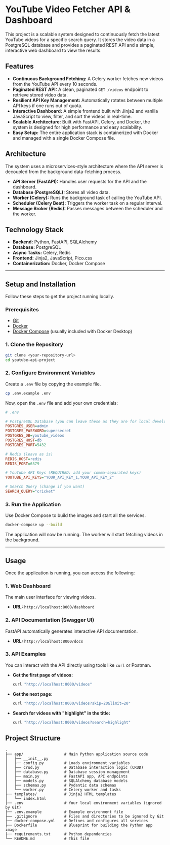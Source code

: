 # YouTube Video Fetcher API & Dashboard

This project is a scalable system designed to continuously fetch the latest YouTube videos for a specific search query. It stores the video data in a PostgreSQL database and provides a paginated REST API and a simple, interactive web dashboard to view the results.

## Features

- **Continuous Background Fetching:** A Celery worker fetches new videos from the YouTube API every 10 seconds.
- **Paginated REST API:** A clean, paginated `GET /videos` endpoint to retrieve stored video data.
- **Resilient API Key Management:** Automatically rotates between multiple API keys if one runs out of quota.
- **Interactive Dashboard:** A simple frontend built with Jinja2 and vanilla JavaScript to view, filter, and sort the videos in real-time.
- **Scalable Architecture:** Built with FastAPI, Celery, and Docker, the system is designed for high performance and easy scalability.
- **Easy Setup:** The entire application stack is containerized with Docker and managed with a single Docker Compose file.

## Architecture

The system uses a microservices-style architecture where the API server is decoupled from the background data-fetching process.

- **API Server (FastAPI):** Handles user requests for the API and the dashboard.
- **Database (PostgreSQL):** Stores all video data.
- **Worker (Celery):** Runs the background task of calling the YouTube API.
- **Scheduler (Celery Beat):** Triggers the worker task on a regular interval.
- **Message Broker (Redis):** Passes messages between the scheduler and the worker.

## Technology Stack

- **Backend:** Python, FastAPI, SQLAlchemy
- **Database:** PostgreSQL
- **Async Tasks:** Celery, Redis
- **Frontend:** Jinja2, JavaScript, Pico.css
- **Containerization:** Docker, Docker Compose

---

## Setup and Installation

Follow these steps to get the project running locally.

### Prerequisites

- [Git](https://git-scm.com/downloads)
- [Docker](https://www.docker.com/get-started)
- [Docker Compose](https://docs.docker.com/compose/install/) (usually included with Docker Desktop)

### 1. Clone the Repository

```bash
git clone <your-repository-url>
cd youtube-api-project
```

### 2. Configure Environment Variables

Create a `.env` file by copying the example file.

```bash
cp .env.example .env
```

Now, open the `.env` file and add your own credentials:

```ini
# .env

# PostgreSQL Database (you can leave these as they are for local development)
POSTGRES_USER=admin
POSTGRES_PASSWORD=supersecret
POSTGRES_DB=youtube_videos
POSTGRES_HOST=db
POSTGRES_PORT=5432

# Redis (leave as is)
REDIS_HOST=redis
REDIS_PORT=6379

# YouTube API Keys (REQUIRED: add your comma-separated keys)
YOUTUBE_API_KEYS="YOUR_API_KEY_1,YOUR_API_KEY_2"

# Search Query (change if you want)
SEARCH_QUERY="cricket"
```

### 3. Run the Application

Use Docker Compose to build the images and start all the services.

```bash
docker-compose up --build
```

The application will now be running. The worker will start fetching videos in the background.

---

## Usage

Once the application is running, you can access the following:

### 1. Web Dashboard

The main user interface for viewing videos.

- **URL:** `http://localhost:8000/dashboard`

### 2. API Documentation (Swagger UI)

FastAPI automatically generates interactive API documentation.

- **URL:** `http://localhost:8000/docs`

### 3. API Examples

You can interact with the API directly using tools like `curl` or Postman.

- **Get the first page of videos:**
  ```bash
  curl "http://localhost:8000/videos"
  ```
- **Get the next page:**
  ```bash
  curl "http://localhost:8000/videos?skip=20&limit=20"
  ```
- **Search for videos with "highlight" in the title:**
  ```bash
  curl "http://localhost:8000/videos?search=highlight"
  ```

## Project Structure

```
.
├── app/                  # Main Python application source code
│   ├── __init__.py
│   ├── config.py         # Loads environment variables
│   ├── crud.py           # Database interaction logic (CRUD)
│   ├── database.py       # Database session management
│   ├── main.py           # FastAPI app, API endpoints
│   ├── models.py         # SQLAlchemy database models
│   ├── schemas.py        # Pydantic data schemas
│   └── worker.py         # Celery worker and tasks
├── templates/            # Jinja2 HTML templates
│   └── index.html
├── .env                  # Your local environment variables (ignored by Git)
├── .env.example          # Example environment file
├── .gitignore            # Files and directories to be ignored by Git
├── docker-compose.yml    # Defines and configures all services
├── Dockerfile            # Blueprint for building the Python app image
├── requirements.txt      # Python dependencies
└── README.md             # This file
```
